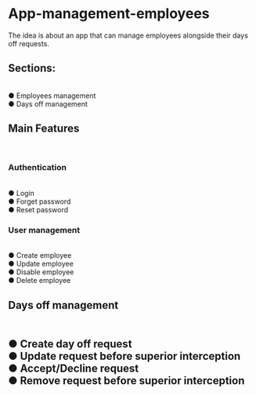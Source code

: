# App-management-employees
The idea is about an app that can manage employees alongside their days off requests.
<h2>Sections:</h2> </br>
● Employees management </br>
● Days off management </br>
<h2>Main Features</h2> </br>
<h3> Authentication </h3></br>
● Login </br>
● Forget password </br>
● Reset password </br>
<h3>User management </h3> </br>
● Create employee </br>
● Update employee </br>
● Disable employee </br>
● Delete employee </br>
<h2>Days off management <h2> </br>
● Create day off request </br>
● Update request before superior interception </br>
● Accept/Decline request </br>
● Remove request before superior interception </br>
